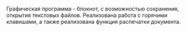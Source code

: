 Графическая программа - блокнот, с возможностью сохранения, открытия текстовых файлов. 
Реализована работа с горячими клавишами, а также реализована функция распечатки документа.
